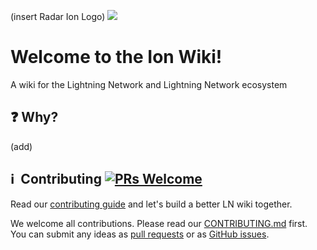 (insert Radar Ion Logo)
[![](https://img.shields.io/github/issues/badges/shields.svg?style=flat-square)](https://github.com/RadarRelay/ionwiki)

# Welcome to the Ion Wiki!
A wiki for the Lightning Network and Lightning Network ecosystem

## :question: Why?

(add)

## :information_source: &nbsp;Contributing [![PRs Welcome](https://img.shields.io/badge/PRs-welcome-brightgreen.svg?style=flat-square)](http://makeapullrequest.com)

Read our [contributing guide](https://github.com/RadarRelay/ionwiki/blob/master/contributing.md) and let's build a better LN wiki together.

We welcome all contributions. Please read our [CONTRIBUTING.md](https://github.com/RadarRelay/ionwiki/blob/master/contributing.md) first. You can submit any ideas as [pull requests](https://github.com/RadarRelay/ionwiki/pulls) or as [GitHub issues](https://github.com/RadarRelay/ionwiki/issues).
